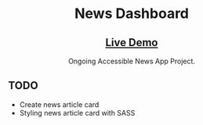 <h1 align="center">News Dashboard</h1> 
<h2 align="center"><a  href="https://chloe-trn.github.io/news.io/"  target="_blank">Live Demo</a></h2> 
<p align="center">Ongoing Accessible News App Project.</p>

## TODO
* Create news article card
* Styling news article card with SASS
